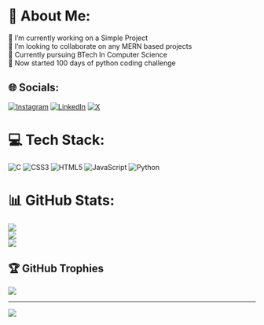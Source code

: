 # 💫 About Me:
🔭 I’m currently working on a Simple Project<br>👯 I’m looking to collaborate on any MERN based projects<br>🌱 Currently pursuing BTech In Computer Science<br>💬 Now started 100 days of python coding challenge


## 🌐 Socials:
[![Instagram](https://img.shields.io/badge/Instagram-%23E4405F.svg?logo=Instagram&logoColor=white)](https://instagram.com/https://www.instagram.com/_sadiq_.5/) [![LinkedIn](https://img.shields.io/badge/LinkedIn-%230077B5.svg?logo=linkedin&logoColor=white)](https://linkedin.com/in/https://www.linkedin.com/in/khansadiq5) [![X](https://img.shields.io/badge/X-black.svg?logo=X&logoColor=white)](https://x.com/https://x.com/sadiqqqq_5) 

# 💻 Tech Stack:
![C](https://img.shields.io/badge/c-%2300599C.svg?style=for-the-badge&logo=c&logoColor=white) ![CSS3](https://img.shields.io/badge/css3-%231572B6.svg?style=for-the-badge&logo=css3&logoColor=white) ![HTML5](https://img.shields.io/badge/html5-%23E34F26.svg?style=for-the-badge&logo=html5&logoColor=white) ![JavaScript](https://img.shields.io/badge/javascript-%23323330.svg?style=for-the-badge&logo=javascript&logoColor=%23F7DF1E) ![Python](https://img.shields.io/badge/python-3670A0?style=for-the-badge&logo=python&logoColor=ffdd54)
# 📊 GitHub Stats:
![](https://github-readme-stats.vercel.app/api?username=khansadiq5&theme=dark&hide_border=false&include_all_commits=true&count_private=false)<br/>
![](https://github-readme-streak-stats.herokuapp.com/?user=khansadiq5&theme=dark&hide_border=false)<br/>
![](https://github-readme-stats.vercel.app/api/top-langs/?username=khansadiq5&theme=dark&hide_border=false&include_all_commits=true&count_private=false&layout=compact)

## 🏆 GitHub Trophies
![](https://github-profile-trophy.vercel.app/?username=khansadiq5&theme=radical&no-frame=true&no-bg=true&margin-w=4)

---
[![](https://visitcount.itsvg.in/api?id=khansadiq5&icon=0&color=0)](https://visitcount.itsvg.in)

<!-- Proudly created with GPRM ( https://gprm.itsvg.in ) -->
